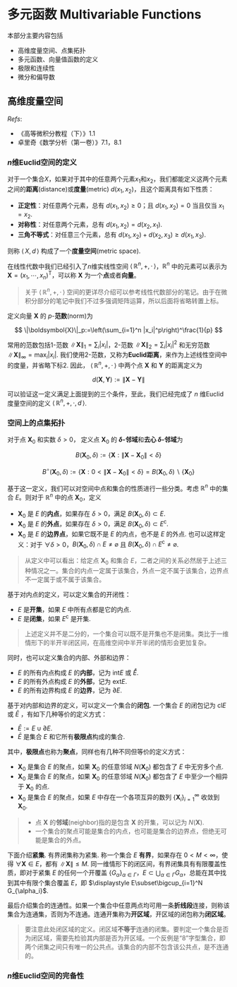 # 多元函数 Multivariable Functions

本部分主要内容包括
- 高维度量空间、点集拓扑
- 多元函数、向量值函数的定义
- 极限和连续性
- 微分和偏导数

## 高维度量空间 

*Refs*: 
- 《高等微积分教程（下）》1.1
- 卓里奇《数学分析（第一卷）》7.1，8.1

### $n$维Euclid空间的定义

对于一个集合$X$，如果对于其中的任意两个元素$x_1$和$x_2$，我们都能定义这两个元素之间的**距离**(distance)或**度量**(metric) $d(x_1,x_2)$，且这个距离具有如下性质：
- **正定性**：对任意两个元素，总有 $d(x_1,x_2)\geqslant 0$；且 $d(x_1,x_2)=0$ 当且仅当 $x_1=x_2$.
- **对称性**：对任意两个元素，总有 $d(x_1,x_2)=d(x_2,x_1)$.
- **三角不等式**：对任意三个元素，总有 $d(x_1,x_2)+d(x_2,x_3)\geqslant d(x_1,x_3)$.

则称 $\langle\,X,d\,\rangle$ 构成了一个**度量空间**(metric space). 

在线性代数中我们已经引入了$n$维实线性空间 $\langle\,\mathbb{R}^n,+,\cdot\,\rangle$，$\mathbb{R}^n$ 中的元素可以表示为 $\boldsymbol{X}=(x_1,\cdots,x_n)^\mathrm{T}$，可以称 $\boldsymbol{X}$ 为一个**点**或者**向量**。

> 关于 $\langle\,\mathbb{R}^n,+,\cdot\,\rangle$ 空间的更详尽介绍可以参考线性代数部分的笔记。由于在微积分部分的笔记中我们不过多强调矩阵运算，所以后面将省略转置上标。

定义向量 $\boldsymbol{X}$ 的 $p$-**范数**(norm)为

$$
\|\boldsymbol{X}\|_p:=\left(\sum_{i=1}^n |x_i|^p\right)^\frac{1}{p}
$$

常用的范数包括1-范数 $\displaystyle \|\boldsymbol{X}\|_1=\sum_i |x_i|$，2-范数 $\displaystyle \|\boldsymbol{X}\|_2=\sum_i |x_i|^2$ 和无穷范数 $\displaystyle \|\boldsymbol{X}\|_\infty=\max_i |x_i|$. 我们使用2-范数，又称为**Euclid距离**，来作为上述线性空间中的度量，并省略下标2. 因此， $\langle\,\mathbb{R}^n,+,\cdot\,\rangle$ 中两个点 $\boldsymbol{X}$ 和 $\boldsymbol{Y}$ 的距离定义为

$$
d(\boldsymbol{X},\boldsymbol{Y}) := \|\boldsymbol{X}-\boldsymbol{Y}\|
$$

可以验证这一定义满足上面提到的三个条件，至此，我们已经完成了 $n$ 维Euclid度量空间的定义 $\langle\,\mathbb{R}^n,+,\cdot,d\,\rangle$.

### 空间上的点集拓扑

对于点 $\boldsymbol{X}_0$ 和实数 $\delta >0$， 定义点 $\boldsymbol{X}_0$ 的 **$\delta$-邻域**和**去心 $\delta$-邻域**为

$$
B(\boldsymbol{X}_0,\delta):=\{\boldsymbol{X}:\|\boldsymbol{X}-\boldsymbol{X}_0\| <\delta\}
$$

$$
B^\circ(\boldsymbol{X}_0,\delta):=\{\boldsymbol{X}:0<\|\boldsymbol{X}-\boldsymbol{X}_0\| <\delta\} = B(\boldsymbol{X}_0,\delta)\backslash\{\boldsymbol{X}_0\}
$$

基于这一定义，我们可以对空间中点和集合的性质进行一些分类。考虑 $\mathbb{R}^n$ 中的集合 $E$。则对于 $\mathbb{R}^n$ 中的点 $\boldsymbol{X}_0$，定义

- $\boldsymbol{X}_0$ 是 $E$ 的**内点**，如果存在 $\delta > 0$，满足 $B(\boldsymbol{X}_0,\delta)\subset E$.
- $\boldsymbol{X}_0$ 是 $E$ 的**外点**，如果存在 $\delta > 0$，满足 $B(\boldsymbol{X}_0,\delta)\subset E^\mathrm{c}$.
- $\boldsymbol{X}_0$ 是 $E$ 的**边界点**，如果它既不是 $E$ 的内点，也不是 $E$ 的外点. 也可以这样定义：对于 $\forall\delta>0$，$B(\boldsymbol{X}_0,\delta)\cap E\neq\varnothing$ 且 $B(\boldsymbol{X}_0,\delta)\cap E^\mathrm{c}\neq\varnothing$.

> 从定义中可以看出：给定点 $\boldsymbol{X}_0$ 和集合 $E$，二者之间的关系必然居于上述三种情况之一。集合的内点一定属于该集合，外点一定不属于该集合，边界点不一定属于或不属于该集合。

基于对内点的定义，可以定义集合的开闭性：

- $E$ 是**开集**，如果 $E$ 中所有点都是它的内点.
- $E$ 是**闭集**，如果 $E^\mathrm{c}$ 是开集.

> 上述定义并不是二分的，一个集合可以既不是开集也不是闭集。类比于一维情形下的半开半闭区间，在高维空间中半开半闭的情形会更加复杂。

同时，也可以定义集合的内部、外部和边界：

- $E$ 的所有内点构成 $E$ 的**内部**，记为 $\mathrm{int} E$ 或 $\mathring{E}$.
- $E$ 的所有外点构成 $E$ 的**外部**，记为 $\mathrm{ext} E$.
- $E$ 的所有边界构成 $E$ 的**边界**，记为 $\partial E$.

基于对内部和边界的定义，可以定义一个集合的**闭包**. 一个集合 $E$ 的闭包记为 $\mathrm{cl}E$ 或 $\bar{E}$ ，有如下几种等价的定义方式：

- $\bar{E}:= E\cup\partial E$.
- $\bar{E}$ 是集合 $E$ 和它所有**极限点**构成的集合.

其中，**极限点**也称为**聚点**，同样也有几种不同但等价的定义方式：

- $\boldsymbol{X}_0$ 是集合 $E$ 的聚点，如果 $\boldsymbol{X}_0$ 的任意邻域 $N(\boldsymbol{X}_0)$ 都包含了 $E$ 中无穷多个点.
- $\boldsymbol{X}_0$ 是集合 $E$ 的聚点，如果 $\boldsymbol{X}_0$ 的任意邻域 $N(\boldsymbol{X}_0)$ 都包含了 $E$ 中至少一个相异于 $\boldsymbol{X}_0$ 的点.
- $\boldsymbol{X}_0$ 是集合 $E$ 的聚点，如果 $E$ 中存在一个各项互异的数列 $\{\boldsymbol{X}_i\}_{i=1}^\infty$ 收敛到 $\boldsymbol{X}_0$.

> - 点 $\boldsymbol{X}$ 的**邻域**(neighbor)指的是包含 $\boldsymbol{X}$ 的开集，可以记为 $N(\boldsymbol{X})$.
> - 一个集合的聚点可能是集合的内点，也可能是集合的边界点，但绝无可能是集合的外点。 

下面介绍**紧集**. 有界闭集称为紧集. 称一个集合 $E$ **有界**，如果存在 $0<M<\infty$，使得 $\forall\boldsymbol{X}\in E$，都有 $\|\boldsymbol{X}\|\leqslant M$. 同一维情形下的闭区间，有界闭集具有有限覆盖性质，即对于紧集 $E$ 的任何一个开覆盖 $\{G_\alpha\}_{\alpha\in\Gamma}$，$\displaystyle E\subset\bigcup_{\alpha\in\Gamma}G_\alpha$，总能在其中找到其中有限个集合覆盖 $E$，即 $\displaystyle E\subset\bigcup_{i=1}^N G_{\alpha_i}$.

最后介绍集合的连通性。如果一个集合中任意两点均可用一条**折线段**连接，则称该集合为连通集，否则为不连通。连通开集称为**开区域**，开区域的闭包称为**闭区域**。

> 要注意此处闭区域的定义。闭区域**不等于**连通的闭集。要判定一个集合是否为闭区域，需要先检验其内部是否为开区域。一个反例是“8”字型集合，即两个闭集之间只有唯一的公共点。该集合的内部不包含该公共点，是不连通的。

### $n$维Euclid空间的完备性

